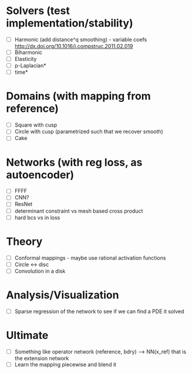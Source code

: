 # Solvers (test implementation/stability)
- [ ] Harmonic (add distance^q smoothing) - variable coefs http://dx.doi.org/10.1016/j.compstruc.2011.02.019
- [ ] Biharmonic
- [ ] Elasticity
- [ ] p-Laplacian*
- [ ] time*

# Domains (with mapping from reference)
- [ ] Square with cusp
- [ ] Circle with cusp (parametrized such that we recover smooth)
- [ ] Cake

# Networks (with reg loss, as **autoencoder**)
- [ ] FFFF
- [ ] CNN?
- [ ] ResNet
- [ ] determinant constraint vs mesh based cross product
- [ ] hard bcs vs in loss

# Theory
- [ ] Conformal mappings - maybe use rational activation functions
- [ ] Circle <-> disc
- [ ] Convolution in a disk

# Analysis/Visualization
- [ ] Sparse regression of the network to see if we can find a PDE it solved

# Ultimate
- [ ] Something like operator network (reference, bdry) --> NN(x_ref) that
      is the extension network
- [ ] Learn the mapping piecewise and blend it